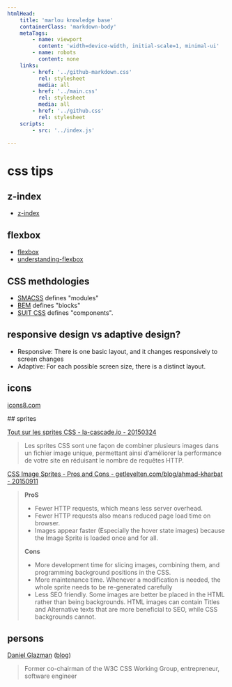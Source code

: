 ```yaml
---
htmlHead:
    title: 'marlou knowledge base' 
    containerClass: 'markdown-body'
    metaTags:
        - name: viewport
          content: 'width=device-width, initial-scale=1, minimal-ui'
        - name: robots
          content: none
    links:
        - href: '../github-markdown.css'
          rel: stylesheet
          media: all
        - href: '../main.css'
          rel: stylesheet
          media: all
        - href: '../github.css'
          rel: stylesheet
    scripts:
        - src: '../index.js'

---
```


# css tips

## z-index

- [z-index](http://www.alsacreations.com/astuce/lire/84-comment-fonctionne-la-proprit-css-z-index.html)

## flexbox

- [flexbox](http://www.flexboxpatterns.com/home)
- [understanding-flexbox](https://medium.freecodecamp.com/understanding-flexbox-everything-you-need-to-know-b4013d4dc9af)

## CSS methdologies

- [SMACSS](https://smacss.com/) defines "modules"
- [BEM](https://en.bem.info/) defines "blocks"
- [SUIT CSS](https://github.com/suitcss/suit/blob/master/doc/naming-conventions.md) defines "components".

## responsive design vs adaptive design?

- Responsive: There is one basic layout, and it changes responsively to
  screen changes
- Adaptive: For each possible screen size, there is a distinct layout.

## icons

[icons8.com](https://icons8.com/)

## sprites

[Tout sur les sprites CSS - la-cascade.io - 20150324](https://la-cascade.io/tout-sur-les-sprites-css/)

> Les sprites CSS sont une façon de combiner plusieurs images dans un fichier image unique, permettant ainsi d’améliorer la performance de votre site en réduisant le nombre de requêtes HTTP.

[CSS Image Sprites - Pros and Cons - getlevelten.com/blog/ahmad-kharbat - 20150911](https://getlevelten.com/blog/ahmad-kharbat/css-image-sprites-pros-and-cons)

> **ProS**
>
> - Fewer HTTP requests, which means less server overhead.
> - Fewer HTTP requests also means reduced page load time on browser.
> - Images appear faster (Especially the hover state images) because the Image Sprite is loaded once and for all.
>
> **Cons**
>
> - More development time for slicing images, combining them, and programming background positions in the CSS.
> - More maintenance time. Whenever a modification is needed, the whole sprite needs to be re-generated carefully
> - Less SEO friendly. Some images are better be placed in the HTML rather than being backgrounds. HTML images can contain Titles and Alternative texts that are more beneficial to SEO, while CSS backgrounds cannot.

## persons

[Daniel Glazman](https://fr.wikipedia.org/wiki/Daniel_Glazman) ([blog](http://glazman.org/weblog/))

> Former co-chairman of the W3C CSS Working Group, entrepreneur, software engineer
